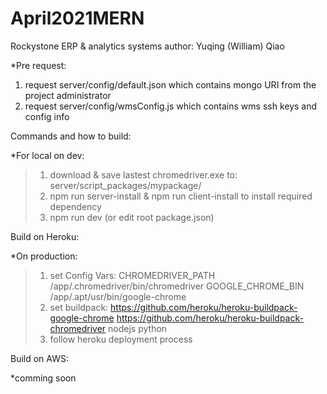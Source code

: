 # April2021MERN

Rockystone ERP & analytics systems
author: Yuqing (William) Qiao

*Pre request:
1. request server/config/default.json which contains mongo URI from the project administrator
2. request server/config/wmsConfig.js which contains wms ssh keys and config info

Commands and how to build:

*For local on dev:
>1. download & save lastest chromedriver.exe to: server/script_packages/mypackage/
>2. npm run server-install & npm run client-install to install required dependency
>3. npm run dev (or edit root package.json)

Build on Heroku:

*On production:
>1. set Config Vars:
        CHROMEDRIVER_PATH           /app/.chromedriver/bin/chromedriver
        GOOGLE_CHROME_BIN           /app/.apt/usr/bin/google-chrome
>2. set buildpack:
        https://github.com/heroku/heroku-buildpack-google-chrome
        https://github.com/heroku/heroku-buildpack-chromedriver
        nodejs
        python
>3. follow heroku deployment process

Build on AWS:

*comming soon